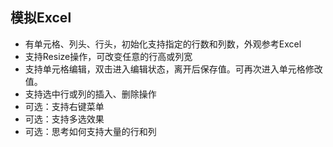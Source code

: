 ## 模拟Excel
 - 有单元格、列头、行头，初始化支持指定的行数和列数，外观参考Excel
 - 支持Resize操作，可改变任意的行高或列宽
 - 支持单元格编辑，双击进入编辑状态，离开后保存值。可再次进入单元格修改值。
 - 支持选中行或列的插入、删除操作
 - 可选：支持右键菜单
 - 可选：支持多选效果
 - 可选：思考如何支持大量的行和列
